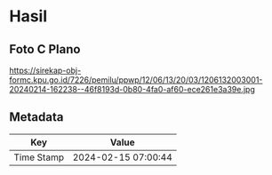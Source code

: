 # Hasil

## Foto C Plano

https://sirekap-obj-formc.kpu.go.id/7226/pemilu/ppwp/12/06/13/20/03/1206132003001-20240214-162238--46f8193d-0b80-4fa0-af60-ece261e3a39e.jpg


## Metadata

| Key        | Value               |
| ---------- | ------------------- |
| Time Stamp | 2024-02-15 07:00:44 |



